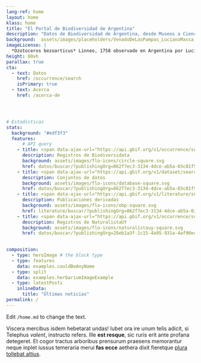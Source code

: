```yaml
---
lang-ref: home
layout: home
klass: home
title: "El Portal de Biodiversidad de Argentina"
description: "Datos de Biodiversidad de Argentina, desde Museos a Ciencia Ciudadana"
background:  assets/images/placeholders/VenadoDeLasPampas_LucianoMassa.jpeg
imageLicense: |
  *Ozotoceros bezoarticus* Linneo, 1758 observado en Argentina por Luciano Massa [CC-BY-NC](http://creativecommons.org/licenses/by-nc/4.0/) via [ArgentiNat](https://www.argentinat.org/observations/192394172)
height: 80vh
parallax: true
cta:
  - text: Datos
    href: /occurrence/search
    isPrimary: true
  - text: Acerca
    href: /acerca-de




# Estadisticas
stats:
  background: "#edf3f3"
  features:
      # API query
    - title: <span data-ajax-url="https://api.gbif.org/v1/occurrence/search?publishingOrg=862f7ec3-3134-4dce-ab5a-03c81f54bd72"></span>
      description: Registros de Biodiversidata
      background: assets/images/flo-icons/circle-square.svg
      href: datos/buscar/?publishingOrg=862f7ec3-3134-4dce-ab5a-03c81f54bd72&view=MAP
    - title: <span data-ajax-url="https://api.gbif.org/v1/dataset/search?publishingOrg=862f7ec3-3134-4dce-ab5a-03c81f54bd72"></span>
      description: Conjuntos de datos
      background: assets/images/flo-icons/database-square.svg
      href: datos/buscar/?publishingOrg=862f7ec3-3134-4dce-ab5a-03c81f54bd72&view=DATASETS
    - title: <span data-ajax-url="https://api.gbif.org/v1/literature/search?publishingOrganizationKey=862f7ec3-3134-4dce-ab5a-03c81f54bd72"></span>
      description: Publicaciones derivadas
      background: assets/images/flo-icons/obp-square.svg
      href: literature/buscar/?publishingOrg=862f7ec3-3134-4dce-ab5a-03c81f54bd72
    - title: <span data-ajax-url="https://api.gbif.org/v1/occurrence/search?publishingOrg=28eb1a3f-1c15-4a95-931a-4af90ecb574d&amp;country=UY"></span>
      description: Registros de NaturalistaUY
      background: assets/images/flo-icons/naturalistauy-square.svg
      href: datos/buscar/?publishingOrg=28eb1a3f-1c15-4a95-931a-4af90ecb574d&view=MAP

      
composition:
  - type: heroImage # the block type
  - type: features
    data: examples.couldBeAnyName
  - type: split
    data: examples.herbariumImageExample
  - type: latestPosts
    inlineData: 
      title: "Últimas noticias"
permalink: /
---
```


Edit `/home.md` to change the text.


Viscera mercibus isdem hebetarat undas! Iubet ora ire unum telis adicit, si
Telephus *valent*, instructo refers. Ille **est resque**, sic ruris erit ante
profana detegeret. Et cogor tractus arboribus prensurum praesens memorantur
neque inplet iussus temeraria merui **fas ecce** aethera dixit fieretque [plura
tollebat altius](http://virgineusque.net/est.html).
